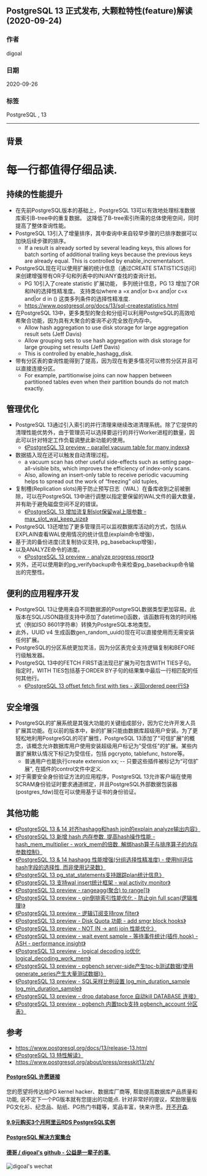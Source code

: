 ## PostgreSQL 13 正式发布, 大颗粒特性(feature)解读 (2020-09-24)    
    
### 作者    
digoal    
    
### 日期    
2020-09-26    
    
### 标签    
PostgreSQL , 13     
    
----    
    
## 背景    
# 每一行都值得仔细品读.      
## 持续的性能提升    
- 在先前PostgreSQL版本的基础上，PostgreSQL 13可以有效地处理标准数据库索引B-tree中的重复数据。 这降低了B-tree索引所需的总体使用空间，同时提高了整体查询性能。    
- PostgreSQL 13引入了增量排序，其中查询中来自较早步骤的已排序数据可以加快后续步骤的排序。    
    - If a result is already sorted by several leading keys, this allows for batch sorting of additional trailing keys because the previous keys are already equal. This is controlled by enable_incrementalsort.     
- PostgreSQL现在可以使用扩展的统计信息（通过CREATE STATISTICS访问）来创建增强带有OR子句和列表中的IN/ANY查找的查询计划。    
    - PG 10引入了create statistic 扩展功能， 多列统计信息，PG 13 增加了OR和IN的选择性精准度。 支持类似where a =x and|or b=x and|or c=x and|or d in () 这类多列条件的选择性精准度.  
    - https://www.postgresql.org/docs/13/sql-createstatistics.html
- 在PostgreSQL 13中，更多类型的聚合和分组可以利用PostgreSQL的高效哈希聚合功能，因为具有大聚合的查询不必完全放在内存中。    
    - Allow hash aggregation to use disk storage for large aggregation result sets (Jeff Davis)      
    - Allow grouping sets to use hash aggregation with disk storage for large grouping set results (Jeff Davis)    
    - This is controlled by enable_hashagg_disk.      
- 带有分区表的查询性能得到了提高，因为现在有更多情况可以修剪分区并且可以直接连接分区。    
    - For example, partitionwise joins can now happen between partitioned tables even when their partition bounds do not match exactly.      
    
## 管理优化    
- PostgreSQL 13通过引入索引的并行清理来继续改进清理系统。除了它提供的清理性能优势外，由于管理员可以选择要运行的并行Worker进程的数量，因此可以针对特定工作负载调整此新功能的使用。    
    - [《PostgreSQL 13 preview - parallel vacuum table for many indexs》](../202002/20200206_03.md)      
- 数据插入现在还可以触发自动清理过程。    
    - a vacuum scan has other useful side-effects such as setting page-all-visible bits, which improves the efficiency of index-only scans.     
    - Also, allowing an insert-only table to receive periodic vacuuming helps to spread out the work of “freezing” old tuples,    
- 复制槽(Replication slots)用于防止预写日志（WAL）在备库收到之前被删除，可以在PostgreSQL 13中进行调整以指定要保留的WAL文件的最大数量，并有助于避免磁盘空间不足的错误。    
    - [《PostgreSQL 13 增加流复制slot保留wal上限参数 - max_slot_wal_keep_size》](../202007/20200720_03.md)      
- PostgreSQL 13还增加了更多管理员可以监视数据库活动的方式，包括从EXPLAIN查看WAL使用情况的统计信息(explain命令增强)，    
- 基于流的备份进度(流复制协议支持, pg_basebackup增强)，    
- 以及ANALYZE命令的进度。     
    - [《PostgreSQL 13 preview - analyze progress report》](../202001/20200101_02.md)      
- 另外，还可以使用新的pg_verifybackup命令来检查pg_basebackup命令输出的完整性。    
    
## 便利的应用程序开发    
- PostgreSQL 13让使用来自不同数据源的PostgreSQL数据类型更加容易。此版本在SQL/JSON路径支持中添加了datetime()函数，该函数将有效的时间格式（例如ISO 8601字符串）转换为PostgreSQL本地类型。     
- 此外，UUID v4 生成函数gen_random_uuid()现在可以直接使用而无需安装任何扩展。    
- PostgreSQL的分区系统更加灵活，因为分区表完全支持逻辑复制和BEFORE行级触发器。    
- PostgreSQL 13中的FETCH FIRST语法现已扩展为可包含WITH TIES子句。 指定时，WITH TIES包括基于ORDER BY子句的结果集中最后一行相匹配的任何其他行。    
    - [《PostgreSQL 13 offset fetch first with ties - 返回ordered peer行S》](../202005/20200528_01.md)      
    
## 安全增强    
- PostgreSQL的扩展系统是其强大功能的关键组成部分，因为它允许开发人员扩展其功能。在以前的版本中，新的扩展只能由数据库超级用户安装。为了更轻松地利用PostgreSQL的可扩展性，PostgreSQL 13添加了"可信扩展"的概念，该概念允许数据库用户使用安装超级用户标记为"受信任"的扩展。某些内置扩展默认情况下标记为受信任，包括 pgcrypto, tablefunc, hstore等。    
    - 普通用户也能执行create extension xx; -- 只要这些插件被标记为“可信扩展", 在插件的control文件中定义.      
- 对于需要安全身份验证方法的应用程序，PostgreSQL 13允许客户端在使用SCRAM身份验证时要求通道绑定，并且PostgreSQL外部数据包装器(postgres_fdw)现在可以使用基于证书的身份验证。    
    
    
## 其他功能    
- [《PostgreSQL 13 & 14 对齐hashagg和hash join的explain analyze输出内容》](../202008/20200803_10.md)      
- [《PostgreSQL 13 新增 hash 内存参数, 提高hash操作性能 - hash_mem_multiplier - work_mem的倍数, 解绑hash算子与排序算子的内存参数控制》](../202008/20200803_07.md)      
- [《PostgreSQL 13 & 14 hashagg 性能增强(分组选择性精准度) - 使用hll评估hash字段的选择性, 而非使用记录数》](../202008/20200803_05.md)      
- [《PostgreSQL 13 pg_stat_statements支持跟踪plan统计信息》](../202004/20200410_02.md)      
- [《PostgreSQL 13 支持wal insert统计框架 - wal activity monitor》](../202004/20200410_01.md)      
- [《PostgreSQL 13 preview - rangeagg(聚合) to range[]》](../202001/20200101_07.md)      
- [《PostgreSQL 13 preview - gin倒排索引性能优化 - 防止gin full scan(逻辑推理)》](../202001/20200101_06.md)      
- [《PostgreSQL 13 preview - 逻辑订阅支持row filter》](../202001/20200101_05.md)      
- [《PostgreSQL 13 preview - Disk Quota 功能 - add smgr block hooks》](../202001/20200101_04.md)      
- [《PostgreSQL 13 preview - NOT IN -> anti join 性能优化》](../202001/20200101_03.md)      
- [《PostgreSQL 13 preview - wait event sample - 等待事件统计(插件,hook) - ASH - performance insight》](../202001/20200101_01.md)      
- [《PostgreSQL 13 preview - logical decoding io优化 logical_decoding_work_mem》](../201912/20191204_06.md)      
- [《PostgreSQL 13 preview - pgbench server-side产生tpc-b测试数据(使用generate_series产生大量测试数据)》](../201912/20191204_05.md)      
- [《PostgreSQL 13 preview - SQL采样比例设置 log_min_duration_sample log_min_duration_sample》](../201912/20191204_04.md)      
- [《PostgreSQL 13 preview - drop database force 自动kill DATABASE 连接》](../201912/20191204_03.md)      
- [《PostgreSQL 13 preview - pgbench 内置tpcb支持 pgbench_account 分区表》](../201909/20190901_02.md)      
    
## 参考    
- https://www.postgresql.org/docs/13/release-13.html    
- [《PostgreSQL 13 特性解读》](../202006/20200605_01.md)      
- https://www.postgresql.org/about/press/presskit13/zh/    
    
  
#### [PostgreSQL 许愿链接](https://github.com/digoal/blog/issues/76 "269ac3d1c492e938c0191101c7238216")
您的愿望将传达给PG kernel hacker、数据库厂商等, 帮助提高数据库产品质量和功能, 说不定下一个PG版本就有您提出的功能点. 针对非常好的提议，奖励限量版PG文化衫、纪念品、贴纸、PG热门书籍等，奖品丰富，快来许愿。[开不开森](https://github.com/digoal/blog/issues/76 "269ac3d1c492e938c0191101c7238216").  
  
  
#### [9.9元购买3个月阿里云RDS PostgreSQL实例](https://www.aliyun.com/database/postgresqlactivity "57258f76c37864c6e6d23383d05714ea")
  
  
#### [PostgreSQL 解决方案集合](https://yq.aliyun.com/topic/118 "40cff096e9ed7122c512b35d8561d9c8")
  
  
#### [德哥 / digoal's github - 公益是一辈子的事.](https://github.com/digoal/blog/blob/master/README.md "22709685feb7cab07d30f30387f0a9ae")
  
  
![digoal's wechat](../pic/digoal_weixin.jpg "f7ad92eeba24523fd47a6e1a0e691b59")
  
